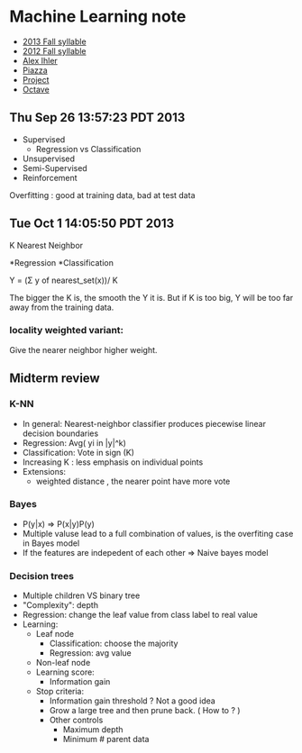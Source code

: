# Machine Learning note

* [2013 Fall syllable](http://sli.ics.uci.edu/Classes/2013F-273a)
* [2012 Fall syllable](http://sli.ics.uci.edu/Classes/2012F-273a)
* [Alex Ihler](http://www.ics.uci.edu/~ihler/)
* [Piazza](https://piazza.com/class/hlr1ws3vto25yy)
* [Project](http://www.kaggle.com/)
* [Octave](http://www.gnu.org/software/octave/support.html)
## Thu Sep 26 13:57:23 PDT 2013

* Supervised
    * Regression vs Classification
* Unsupervised
* Semi-Supervised
* Reinforcement


Overfitting : 
good at training data, bad at test data

## Tue Oct  1 14:05:50 PDT 2013
K Nearest Neighbor

*Regression
*Classification

Y = (Σ y of nearest_set(x))/ K

The bigger the K is, the smooth the Y it is. But if K is too big, Y will be too far away from the training data.

### locality weighted variant:
Give the nearer neighbor higher weight.


## Midterm review
### K-NN
* In general: Nearest-neighbor classifier produces piecewise linear decision boundaries
* Regression: Avg( yi in |y|^k)
* Classification: Vote in sign (K)
* Increasing K : less emphasis on individual points
* Extensions:
   * weighted distance , the nearer point have more vote

### Bayes 
* P(y|x) => P(x|y)P(y)
* Multiple valuse lead to a full combination of values, is the overfiting case in Bayes model
* If the features are indepedent of each other => Naive bayes model

### Decision trees
* Multiple children VS binary tree
* "Complexity": depth
* Regression: change the leaf value from class label to real value
* Learning:
   * Leaf node
      * Classification: choose the majority
      * Regression: avg value
   * Non-leaf node
   * Learning score:
      * Information gain
   * Stop criteria:
      * Information gain threshold ? Not a good idea
      * Grow a large tree and then prune back. ( How to ? )
      * Other controls
         * Maximum depth
         * Minimum # parent data




